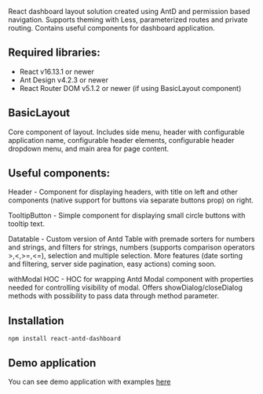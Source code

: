 React dashboard layout solution created using AntD and permission based navigation. Supports theming with Less, parameterized routes and private routing.
Contains useful components for dashboard application.

## Required libraries:
 * React v16.13.1 or newer
 * Ant Design v4.2.3 or newer
 * React Router DOM v5.1.2 or newer (if using BasicLayout component)


## BasicLayout
Core component of layout. Includes side menu, header with configurable application name, configurable header elements, configurable header dropdown menu, and main area for page content.

## Useful components:

Header - Component for displaying headers, with title on left and other components (native support for buttons via separate buttons prop) on right.

TooltipButton - Simple component for displaying small circle buttons with tooltip text.

Datatable - Custom version of Antd Table with premade sorters for numbers and strings, and filters for strings, numbers (supports comparison operators >,<,>=,<=), selection and multiple selection. More features (date sorting and filtering, server side pagination, easy actions) coming soon.

withModal HOC - HOC for wrapping Antd Modal component with properties needed for controlling
visibility of modal. Offers showDialog/closeDialog methods with possibility to pass data through method parameter.

## Installation

```
npm install react-antd-dashboard
```

## Demo application

You can see demo application with examples [here](https://github.com/Dzoks/react-antd-dashboard-demo)